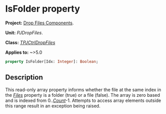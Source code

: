 # IsFolder property

**Project:** [Drop Files Components](../API.md).

**Unit:** _PJDropFiles_.

**Class:** _[TPJCtrlDropFiles](./TPJCtrlDropFiles.md)_

**Applies to:** ~>5.0

```pascal
property IsFolder[Idx: Integer]: Boolean;
```

## Description

This read-only array property informs whether the file at the same index in the _[Files](./TPJCtrlDropFiles-Files.md)_ property is a folder (true) or a file (false). The array is zero based and is indexed from 0.._[Count](./TPJCtrlDropFiles-Count.md)_-1. Attempts to access array elements outside this range result in an exception being raised.
